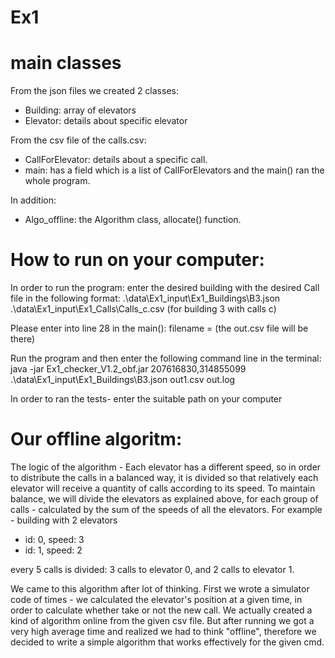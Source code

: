 # Ex1

# main classes
From the json files we created 2 classes:
  * Building: array of elevators
  * Elevator: details about specific elevator


From the csv file of the calls.csv:
  * CallForElevator: details about a specific call.
  * main: has a field which is a list of CallForElevators and the main() ran the  whole program.


In addition:
  * Algo_offline: the Algorithm class, allocate() function.
  
# How to run on your computer:
In order to run the program: enter the desired building with the desired Call file in the following format:
.\data\Ex1_input\Ex1_Buildings\B3.json .\data\Ex1_input\Ex1_Calls\Calls_c.csv (for building 3 with calls c)

Please enter into line 28 in the main(): filename = <the path of Ex1 project on your computer> (the out.csv file will be there)

Run the program and then enter the following command line in the terminal:
java -jar Ex1_checker_V1.2_obf.jar 207616830,314855099  .\data\Ex1_input\Ex1_Buildings\B3.json out1.csv out.log

In order to ran the tests- enter the suitable  path on your computer


# Our offline algoritm:
The logic of the algorithm - 
Each elevator has a different speed, so in order to distribute the calls in a balanced way, 
it is divided so that relatively each elevator will receive a quantity of calls according to its speed.
To maintain balance, we will divide the elevators as explained above,
for each group of calls - calculated by the sum of the speeds of all the elevators.
For example - building with 2 elevators
  * id: 0, speed: 3
  * id: 1, speed: 2


every 5 calls is divided: 3 calls to elevator 0, and 2 calls to elevator 1.

We came to this algorithm after lot of thinking.
First we wrote a simulator code of times - we calculated the elevator's position at a given time, in order to calculate whether take or not the new call.
We actually created a kind of algorithm online from the given csv file.
But after running we got a very high average time and realized we had to think "offline",
therefore we decided to write a simple algorithm that works effectively for the given cmd.
